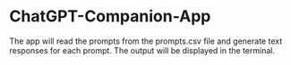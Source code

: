 # ChatGPT-Companion-App
The app will read the prompts from the prompts.csv file and generate text responses for each prompt. The output will be displayed in the terminal.
